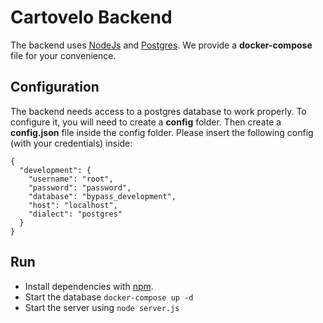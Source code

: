 # Cartovelo Backend
The backend uses [NodeJs](https://nodejs.org/en/) and [Postgres](https://www.postgresql.org/).
We provide a **docker-compose** file for your convenience.

## Configuration
The backend needs access to a postgres database to work properly. To configure it, you will need to create a **config** folder. Then create a **config.json** file inside the config folder.
Please insert the following config (with your credentials) inside:

```
{
  "development": {
    "username": "root",
    "password": "password",
    "database": "bypass_development",
    "host": "localhost",
    "dialect": "postgres"
  }
}
```

## Run
- Install dependencies with [npm](https://www.npmjs.com/).
- Start the database `docker-compose up -d`
- Start the server using `node server.js`
